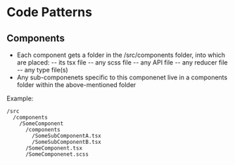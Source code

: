 # Code Patterns

## Components
- Each component gets a folder in the /src/components folder, into which are placed:
-- its tsx file
-- any scss file
-- any API file
-- any reducer file
-- any type file(s)
- Any sub-componenets specific to this componenet live in a components folder within the above-mentioned folder

Example:

```
/src
  /components
    /SomeComponent
      /components
        /SomeSubComponentA.tsx
        /SomeSubComponentB.tsx
      /SomeComponent.tsx
      /SomeComponenet.scss
```
